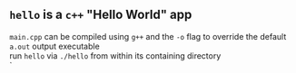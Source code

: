 `hello` is a `c++` "Hello World" app
---
`main.cpp` can be compiled using `g++` and the `-o` flag to override the default `a.out` output executable   
run `hello` via `./hello` from within its containing directory  
`
